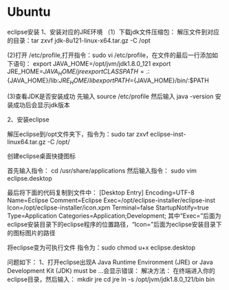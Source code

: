 # Ubuntu

eclipse安装
1、安装对应的JRE环境
（1）下载jdk文件压缩包：
解压文件到对应的目录：tar zxvf jdk-8u121-linux-x64.tar.gz -C /opt 

(2)打开 /etc/profile,打开指令：sudo vi /etc/profile，在文件的最后一行添加如下语句：
export JAVA_HOME=/opt/jvm/jdk1.8.0_121
export JRE_HOME=${JAVA_HOME}/jre
export CLASSPATH=.:${JAVA_HOME}/lib:${JRE_HOME}/lib
export PATH=${JAVA_HOME}/bin/:$PATH 

(3)查看JDK是否安装成功 
先输入 source /etc/profile 
然后输入 java -version 
安装成功后会显示jdk版本 

2、安装eclipse

解压eclipse到/opt文件夹下，指令为：sudo tar zxvf eclipse-inst-linux64.tar.gz -C /opt/ 

创建eclipse桌面快捷图标

首先输入指令： cd /usr/share/applications
然后输入指令： sudo vim eclipse.desktop 

最后将下面的代码复制到文件中： 
[Desktop Entry] 
Encoding=UTF-8 
Name=Eclipse 
Comment=Eclipse 
Exec=/opt/eclipse-installer/eclipse-inst 
Icon=/opt/eclipse-installer/icon.xpm 
Terminal=false 
StartupNotify=true 
Type=Application 
Categories=Application;Development; 
其中“Exec=”后面为eclipse安装目录下的eclipse程序的位置路径，“Icon=”后面为eclipse安装目录下的图标图片的路径 

将eclipse变为可执行文件
指令为：sudo chmod u+x eclipse.desktop 

问题如下：
1、打开eclipse出现A Java Runtime Environment (JRE) or Java Development Kit (JDK) must be ...会显示错误：
解决方法：
在终端进入你的eclipse目录，然后输入：
mkdir jre
cd jre
ln -s /opt/jvm/jdk1.8.0_121/bin bin

